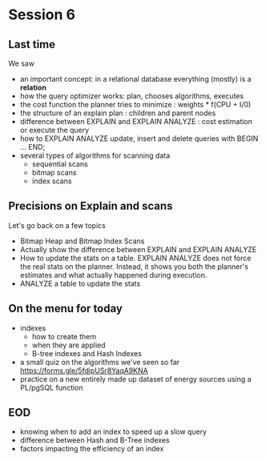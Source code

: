 # Session 6

## Last time

We saw

- an important concept: in a relational database everything (mostly) is a **relation**
- how the query optimizer works: plan, chooses algorithms, executes
- the cost function the planner tries to minimize : weights * f(CPU + I/0)
- the structure of an explain plan : children and parent nodes
- difference between EXPLAIN and EXPLAIN ANALYZE : cost estimation or execute the query
- how to EXPLAIN ANALYZE update, insert and delete queries with BEGIN ... END;
- several types of algorithms for scanning data
  - sequential scans
  - bitmap scans
  - index scans

## Precisions on Explain and scans

Let's go back on a few topics

- Bitmap Heap and Bitmap Index Scans
- Actually show the difference between EXPLAIN and EXPLAIN ANALYZE
- How to update the stats on a table. EXPLAIN ANALYZE does not force the real stats on the planner. Instead, it shows you both the planner's estimates and what actually happened during execution.
- ANALYZE a table to update the stats

## On the menu for today

- indexes
  - how to create them
  - when they are applied
  - B-tree indexes and Hash Indexes
- a small quiz on the algorithms we've seen so far <https://forms.gle/5fdjpUSr8YaqA9KNA>
- practice on a new entirely made up dataset of energy sources using a PL/pgSQL function

## EOD

- knowing when to add an index to speed up a slow query
- difference between Hash and B-Tree indexes
- factors impacting the efficiency of an index

